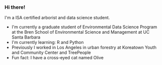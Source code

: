 ### Hi there!

I'm a ISA certified arborist and data science student. 

- I'm currently a graduate student of Environmental Data Science Program at the Bren School of Environmental Science and Management at UC Santa Barbara
- I'm currently learning: R and Python
- Previously I worked in Los Angeles in urban forestry at Koreatown Youth and Community Center and TreePeople
- Fun fact: I have a cross-eyed cat named Olive

<!--
**cboyajian/cboyajian** is a ✨ _special_ ✨ repository because its `README.md` (this file) appears on your GitHub profile.

Here are some ideas to get you started:

- 🔭 I’m currently working on ...
- 🌱 I’m currently learning ...
- 👯 I’m looking to collaborate on ...
- 🤔 I’m looking for help with ...
- 💬 Ask me about ...
- 📫 How to reach me: ...
- 😄 Pronouns: ...
- ⚡ Fun fact: ...
-->
